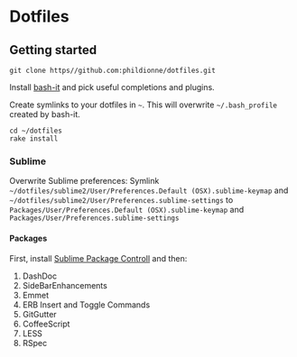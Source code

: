 # Dotfiles

## Getting started
```
git clone https//github.com:phildionne/dotfiles.git
```
Install [bash-it](https://github.com/revans/bash-it) and pick useful completions and plugins.

Create symlinks to your dotfiles in `~`. This will overwrite `~/.bash_profile` created by bash-it.
```
cd ~/dotfiles
rake install
```

### Sublime
Overwrite Sublime preferences:
Symlink `~/dotfiles/sublime2/User/Preferences.Default (OSX).sublime-keymap` and `~/dotfiles/sublime2/User/Preferences.sublime-settings` to `Packages/User/Preferences.Default (OSX).sublime-keymap` and `Packages/User/Preferences.sublime-settings`

#### Packages
First, install [Sublime Package Controll](http://wbond.net/sublime_packages/package_control) and then:

1. DashDoc
2. SideBarEnhancements
3. Emmet
4. ERB Insert and Toggle Commands
5. GitGutter
6. CoffeeScript
7. LESS
8. RSpec
